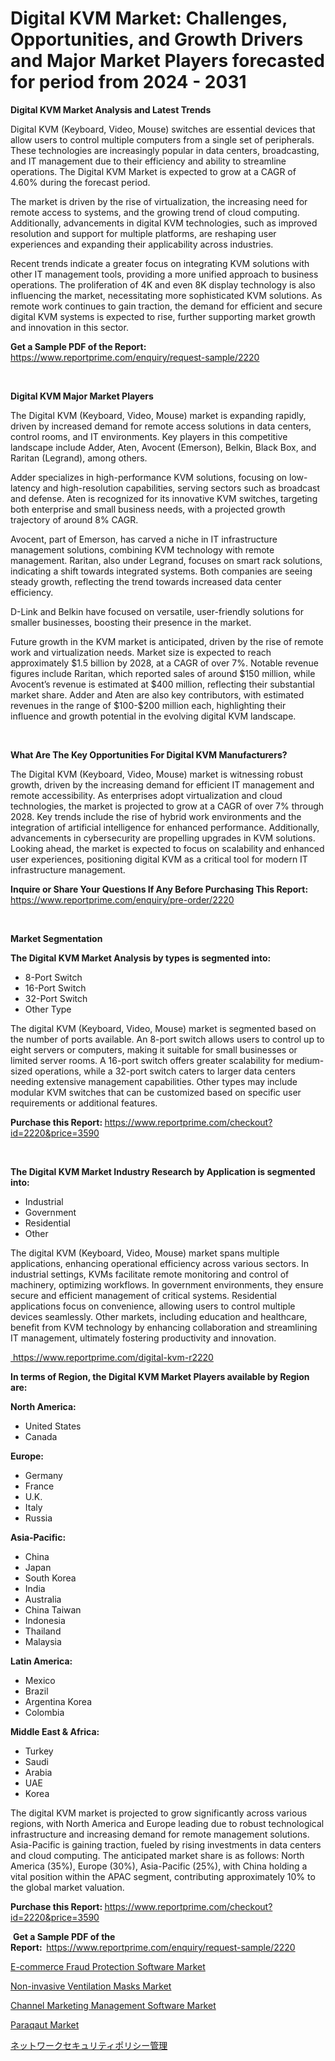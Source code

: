 <p><h1>Digital KVM Market: Challenges, Opportunities, and Growth Drivers and Major Market Players forecasted for period from 2024 - 2031</h1></p><p><strong>Digital KVM Market Analysis and Latest Trends</strong></p>
<p><p>Digital KVM (Keyboard, Video, Mouse) switches are essential devices that allow users to control multiple computers from a single set of peripherals. These technologies are increasingly popular in data centers, broadcasting, and IT management due to their efficiency and ability to streamline operations. The Digital KVM Market is expected to grow at a CAGR of 4.60% during the forecast period.</p><p>The market is driven by the rise of virtualization, the increasing need for remote access to systems, and the growing trend of cloud computing. Additionally, advancements in digital KVM technologies, such as improved resolution and support for multiple platforms, are reshaping user experiences and expanding their applicability across industries. </p><p>Recent trends indicate a greater focus on integrating KVM solutions with other IT management tools, providing a more unified approach to business operations. The proliferation of 4K and even 8K display technology is also influencing the market, necessitating more sophisticated KVM solutions. As remote work continues to gain traction, the demand for efficient and secure digital KVM systems is expected to rise, further supporting market growth and innovation in this sector.</p></p>
<p><strong>Get a Sample PDF of the Report:&nbsp;</strong> <a href="https://www.reportprime.com/enquiry/request-sample/2220">https://www.reportprime.com/enquiry/request-sample/2220</a></p>
<p>&nbsp;</p>
<p><strong>Digital KVM Major Market Players</strong></p>
<p><p>The Digital KVM (Keyboard, Video, Mouse) market is expanding rapidly, driven by increased demand for remote access solutions in data centers, control rooms, and IT environments. Key players in this competitive landscape include Adder, Aten, Avocent (Emerson), Belkin, Black Box, and Raritan (Legrand), among others. </p><p>Adder specializes in high-performance KVM solutions, focusing on low-latency and high-resolution capabilities, serving sectors such as broadcast and defense. Aten is recognized for its innovative KVM switches, targeting both enterprise and small business needs, with a projected growth trajectory of around 8% CAGR.</p><p>Avocent, part of Emerson, has carved a niche in IT infrastructure management solutions, combining KVM technology with remote management. Raritan, also under Legrand, focuses on smart rack solutions, indicating a shift towards integrated systems. Both companies are seeing steady growth, reflecting the trend towards increased data center efficiency.</p><p>D-Link and Belkin have focused on versatile, user-friendly solutions for smaller businesses, boosting their presence in the market.</p><p>Future growth in the KVM market is anticipated, driven by the rise of remote work and virtualization needs. Market size is expected to reach approximately $1.5 billion by 2028, at a CAGR of over 7%. Notable revenue figures include Raritan, which reported sales of around $150 million, while Avocent’s revenue is estimated at $400 million, reflecting their substantial market share. Adder and Aten are also key contributors, with estimated revenues in the range of $100-$200 million each, highlighting their influence and growth potential in the evolving digital KVM landscape.</p></p>
<p>&nbsp;</p>
<p><strong>What Are The Key Opportunities For Digital KVM Manufacturers?</strong></p>
<p><p>The Digital KVM (Keyboard, Video, Mouse) market is witnessing robust growth, driven by the increasing demand for efficient IT management and remote accessibility. As enterprises adopt virtualization and cloud technologies, the market is projected to grow at a CAGR of over 7% through 2028. Key trends include the rise of hybrid work environments and the integration of artificial intelligence for enhanced performance. Additionally, advancements in cybersecurity are propelling upgrades in KVM solutions. Looking ahead, the market is expected to focus on scalability and enhanced user experiences, positioning digital KVM as a critical tool for modern IT infrastructure management.</p></p>
<p><strong>Inquire or Share Your Questions If Any Before Purchasing This Report:</strong> <a href="https://www.reportprime.com/enquiry/pre-order/2220">https://www.reportprime.com/enquiry/pre-order/2220</a></p>
<p>&nbsp;</p>
<p><strong>Market Segmentation</strong></p>
<p><strong>The Digital KVM Market Analysis by types is segmented into:</strong></p>
<p><ul><li>8-Port Switch</li><li>16-Port Switch</li><li>32-Port Switch</li><li>Other Type</li></ul></p>
<p><p>The digital KVM (Keyboard, Video, Mouse) market is segmented based on the number of ports available. An 8-port switch allows users to control up to eight servers or computers, making it suitable for small businesses or limited server rooms. A 16-port switch offers greater scalability for medium-sized operations, while a 32-port switch caters to larger data centers needing extensive management capabilities. Other types may include modular KVM switches that can be customized based on specific user requirements or additional features.</p></p>
<p><strong>Purchase this Report:&nbsp;</strong><a href="https://www.reportprime.com/checkout?id=2220&price=3590">https://www.reportprime.com/checkout?id=2220&price=3590</a></p>
<p>&nbsp;</p>
<p><strong>The Digital KVM Market Industry Research by Application is segmented into:</strong></p>
<p><ul><li>Industrial</li><li>Government</li><li>Residential</li><li>Other</li></ul></p>
<p><p>The digital KVM (Keyboard, Video, Mouse) market spans multiple applications, enhancing operational efficiency across various sectors. In industrial settings, KVMs facilitate remote monitoring and control of machinery, optimizing workflows. In government environments, they ensure secure and efficient management of critical systems. Residential applications focus on convenience, allowing users to control multiple devices seamlessly. Other markets, including education and healthcare, benefit from KVM technology by enhancing collaboration and streamlining IT management, ultimately fostering productivity and innovation.</p></p>
<p><a href="https://www.reportprime.com/digital-kvm-r2220">&nbsp;https://www.reportprime.com/digital-kvm-r2220</a></p>
<p><strong>In terms of Region, the Digital KVM Market Players available by Region are:</strong></p>
<p>
    <p> <strong> North America: </strong>
        <ul>
            <li>United States</li>
            <li>Canada</li>
        </ul>
        </p> 
    <p> <strong> Europe: </strong>
        <ul>
            <li>Germany</li>
            <li>France</li>
            <li>U.K.</li>
            <li>Italy</li>
            <li>Russia</li>
        </ul>
        </p> 
    <p> <strong> Asia-Pacific: </strong>
        <ul>
            <li>China</li>
            <li>Japan</li>
            <li>South Korea</li>
            <li>India</li>
            <li>Australia</li>
            <li>China Taiwan</li>
            <li>Indonesia</li>
            <li>Thailand</li>
            <li>Malaysia</li>
        </ul>
        </p> 
    <p> <strong> Latin America: </strong>
        <ul>
            <li>Mexico</li>
            <li>Brazil</li>
            <li>Argentina Korea</li>
            <li>Colombia</li>
        </ul>
        </p> 
    <p> <strong> Middle East & Africa: </strong>
        <ul>
            <li>Turkey</li>
            <li>Saudi</li>
            <li>Arabia</li>
            <li>UAE</li>
            <li>Korea</li>
        </ul>
    </p>
    </p>
<p><p>The digital KVM market is projected to grow significantly across various regions, with North America and Europe leading due to robust technological infrastructure and increasing demand for remote management solutions. Asia-Pacific is gaining traction, fueled by rising investments in data centers and cloud computing. The anticipated market share is as follows: North America (35%), Europe (30%), Asia-Pacific (25%), with China holding a vital position within the APAC segment, contributing approximately 10% to the global market valuation.</p></p>
<p><strong>Purchase this Report: </strong><a href="https://www.reportprime.com/checkout?id=2220&price=3590">https://www.reportprime.com/checkout?id=2220&price=3590</a></p>
<p>&nbsp;<strong>Get a Sample PDF of the Report:&nbsp;&nbsp;</strong><a href="https://www.reportprime.com/enquiry/request-sample/2220">https://www.reportprime.com/enquiry/request-sample/2220</a></p>
<p><strong></strong></p>
<p><p><a href="https://issuu.com/reportprime-2/docs/e-commerce-fraud-protection-softwar_6eb3f61d268b47">E-commerce Fraud Protection Software Market</a></p><p><a href="https://medium.com/@rebecca.smith5467/non-invasive-ventilation-masks-market-a-global-and-regional-analysis-2024-2031-7738b9ca1c4e">Non-invasive Ventilation Masks Market</a></p><p><a href="https://medium.com/@clarenceuvalis67867/channel-marketing-management-software-market-outlook-and-forecast-from-2024-to-2031-dfe10ea6e4eb">Channel Marketing Management Software Market</a></p><p><a href="https://www.linkedin.com/pulse/paraqaut-market-trends-focusing-insight-forecast-analysis-zkfgc?trackingId=dYyNcw09SgKupp4I2hRLRA%3D%3D">Paraqaut Market</a></p><p><a href="https://medium.com/@carengczpoe/%E3%83%8D%E3%83%83%E3%83%88%E3%83%AF%E3%83%BC%E3%82%AF%E3%82%BB%E3%82%AD%E3%83%A5%E3%83%AA%E3%83%86%E3%82%A3%E3%83%9D%E3%83%AA%E3%82%B7%E3%83%BC%E7%AE%A1%E7%90%86%E5%B8%82%E5%A0%B4%E8%AA%BF%E6%9F%BB%E3%83%AC%E3%83%9D%E3%83%BC%E3%83%88-2024%E5%B9%B4%E3%81%8B%E3%82%892031%E5%B9%B4%E3%81%BE%E3%81%A7%E3%81%AE%E5%AE%89%E5%AE%9A%E3%81%97%E3%81%9F7-6-%E3%81%AEcagr%E3%81%A7%E3%81%AE%E5%B8%82%E5%A0%B4%E4%BA%88%E6%B8%AC%E3%81%A8%E6%88%90%E9%95%B7%E8%A6%8B%E9%80%9A%E3%81%97-2d88033402de">ネットワークセキュリティポリシー管理</a></p></p>